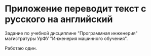 # Приложение переводит текст с русского на английский

Задание по учебной дисциплине "Программная инженерия" магистратуры УрФУ "Инженерия машинного обучения".

Работаю один.
